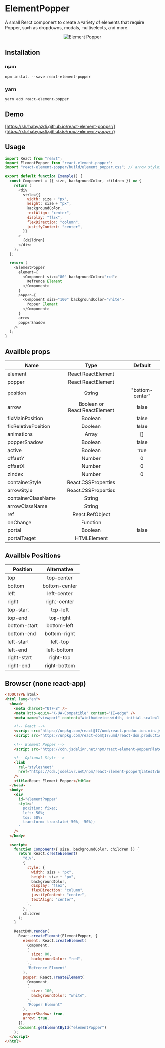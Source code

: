 # ElementPopper

A small React component to create a variety of elements that require Popper, such as dropdowns, modals, multiselects, and more.

<div align="center">
  <img src="https://github.com/shahabyazdi/react-element-popper/blob/master/screenshot/screenshot.jpg?raw=true" alt="Element Popper"/>
</div>

## Installation

### npm

```code
npm install --save react-element-popper
```

### yarn

```code
yarn add react-element-popper
```

## Demo

[https://shahabyazdi.github.io/react-element-popper/](https://shahabyazdi.github.io/react-element-popper/)

## Usage

```javascript
import React from "react";
import ElementPopper from "react-element-popper";
import "react-element-popper/build/element_popper.css"; // arrow styles and shadow

export default function Example() {
  const Component = ({ size, backgroundColor, children }) => {
    return (
      <div
        style={{
          width: size + "px",
          height: size + "px",
          backgroundColor,
          textAlign: "center",
          display: "flex",
          flexDirection: "column",
          justifyContent: "center",
        }}
      >
        {children}
      </div>
    );
  };

  return (
    <ElementPopper
      element={
        <Component size="80" backgroundColor="red">
          Refrence Element
        </Component>
      }
      popper={
        <Component size="100" backgroundColor="white">
          Popper Element
        </Component>
      }
      arrow
      popperShadow
    />
  );
}
```

## Availble props

| Name                |             Type              |     Default     |
| ------------------- | :---------------------------: | :-------------: |
| element             |      React.ReactElement       |                 |
| popper              |      React.ReactElement       |                 |
| position            |            String             | "bottom-center" |
| arrow               | Boolean or React.ReactElement |      false      |
| fixMainPosition     |            Boolean            |      false      |
| fixRelativePosition |            Boolean            |      false      |
| animations          |             Array             |       []        |
| popperShadow        |            Boolean            |      false      |
| active              |            Boolean            |      true       |
| offsetY             |            Number             |        0        |
| offsetX             |            Number             |        0        |
| zIndex              |            Number             |        0        |
| containerStyle      |      React.CSSProperties      |                 |
| arrowStyle          |      React.CSSProperties      |                 |
| containerClassName  |            String             |                 |
| arrowClassName      |            String             |                 |
| ref                 |        React.RefObject        |                 |
| onChange            |           Function            |                 |
| portal              |            Boolean            |      false      |
| portalTarget        |          HTMLElement          |                 |

## Availble Positions

| Position     |  Alternative  |
| ------------ | :-----------: |
| top          |  top-center   |
| bottom       | bottom-center |
| left         |  left-center  |
| right        | right-center  |
| top-start    |   top-left    |
| top-end      |   top-right   |
| bottom-start |  bottom-left  |
| bottom-end   | bottom-right  |
| left-start   |   left-top    |
| left-end     |  left-bottom  |
| right-start  |   right-top   |
| right-end    | right-bottom  |

## Browser (none react-app)

```html
<!DOCTYPE html>
<html lang="en">
  <head>
    <meta charset="UTF-8" />
    <meta http-equiv="X-UA-Compatible" content="IE=edge" />
    <meta name="viewport" content="width=device-width, initial-scale=1.0" />

    <!-- React -->
    <script src="https://unpkg.com/react@17/umd/react.production.min.js"></script>
    <script src="https://unpkg.com/react-dom@17/umd/react-dom.production.min.js"></script>

    <!-- Element Popper -->
    <script src="https://cdn.jsdelivr.net/npm/react-element-popper@latest/build/browser.min.js"></script>

    <!-- Optional Style -->
    <link
      rel="stylesheet"
      href="https://cdn.jsdelivr.net/npm/react-element-popper@latest/build/element_popper.css"
    />
    <title>React Element Popper</title>
  </head>
  <body>
    <div
      id="elementPopper"
      style="
        position: fixed;
        left: 50%;
        top: 50%;
        transform: translate(-50%, -50%);
      "
    />
  </body>

  <script>
    function Component({ size, backgroundColor, children }) {
      return React.createElement(
        "div",
        {
          style: {
            width: size + "px",
            height: size + "px",
            backgroundColor,
            display: "flex",
            flexDirection: "column",
            justifyContent: "center",
            textAlign: "center",
          },
        },
        children
      );
    }

    ReactDOM.render(
      React.createElement(ElementPopper, {
        element: React.createElement(
          Component,
          {
            size: 80,
            backgroundColor: "red",
          },
          "Refrence Element"
        ),
        popper: React.createElement(
          Component,
          {
            size: 100,
            backgroundColor: "white",
          },
          "Popper Element"
        ),
        popperShadow: true,
        arrow: true,
      }),
      document.getElementById("elementPopper")
    );
  </script>
</html>
```
